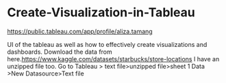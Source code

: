 
# Create-Visualization-in-Tableau

https://public.tableau.com/app/profile/aliza.tamang

UI of the tableau as well as how to effectively create visualizations and dashboards.
Download the data from here.https://www.kaggle.com/datasets/starbucks/store-locations
I have an unzipped file too.
Go to Tableau > text file>unzipped file>sheet 1
Data >New Datasource>Text file

